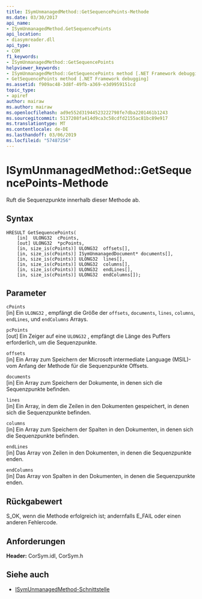 ```yaml
---
title: ISymUnmanagedMethod::GetSequencePoints-Methode
ms.date: 03/30/2017
api_name:
- ISymUnmanagedMethod.GetSequencePoints
api_location:
- diasymreader.dll
api_type:
- COM
f1_keywords:
- ISymUnmanagedMethod::GetSequencePoints
helpviewer_keywords:
- ISymUnmanagedMethod::GetSequencePoints method [.NET Framework debugging]
- GetSequencePoints method [.NET Framework debugging]
ms.assetid: f909ac48-3d8f-49fb-a369-e3d9959151cd
topic_type:
- apiref
author: mairaw
ms.author: mairaw
ms.openlocfilehash: ad9e552d31944523222798fe7dba2201461b1243
ms.sourcegitcommit: 5137208fa414d9ca3c58cdfd2155ac81bc89e917
ms.translationtype: MT
ms.contentlocale: de-DE
ms.lasthandoff: 03/06/2019
ms.locfileid: "57487256"
---
```

# <a name="isymunmanagedmethodgetsequencepoints-method"></a>ISymUnmanagedMethod::GetSequencePoints-Methode
Ruft die Sequenzpunkte innerhalb dieser Methode ab.  
  
## <a name="syntax"></a>Syntax  
  
```  
HRESULT GetSequencePoints(  
    [in]  ULONG32  cPoints,  
    [out] ULONG32  *pcPoints,  
    [in, size_is(cPoints)] ULONG32  offsets[],  
    [in, size_is(cPoints)] ISymUnmanagedDocument* documents[],  
    [in, size_is(cPoints)] ULONG32  lines[],  
    [in, size_is(cPoints)] ULONG32  columns[],  
    [in, size_is(cPoints)] ULONG32  endLines[],  
    [in, size_is(cPoints)] ULONG32  endColumns[]);  
```  
  
## <a name="parameters"></a>Parameter  
 `cPoints`  
 [in] Ein `ULONG32` , empfängt die Größe der `offsets`, `documents`, `lines`, `columns`, `endLines`, und `endColumns` Arrays.  
  
 `pcPoints`  
 [out] Ein Zeiger auf eine `ULONG32` , empfängt die Länge des Puffers erforderlich, um die Sequenzpunkte.  
  
 `offsets`  
 [in] Ein Array zum Speichern der Microsoft intermediate Language (MSIL)-vom Anfang der Methode für die Sequenzpunkte Offsets.  
  
 `documents`  
 [in] Ein Array zum Speichern der Dokumente, in denen sich die Sequenzpunkte befinden.  
  
 `lines`  
 [in] Ein Array, in dem die Zeilen in den Dokumenten gespeichert, in denen sich die Sequenzpunkte befinden.  
  
 `columns`  
 [in] Ein Array zum Speichern der Spalten in den Dokumenten, in denen sich die Sequenzpunkte befinden.  
  
 `endLines`  
 [in] Das Array von Zeilen in den Dokumenten, in denen die Sequenzpunkte enden.  
  
 `endColumns`  
 [in] Das Array von Spalten in den Dokumenten, in denen die Sequenzpunkte enden.  
  
## <a name="return-value"></a>Rückgabewert  
 S_OK, wenn die Methode erfolgreich ist; andernfalls E_FAIL oder einen anderen Fehlercode.  
  
## <a name="requirements"></a>Anforderungen  
 **Header:** CorSym.idl, CorSym.h  
  
## <a name="see-also"></a>Siehe auch
- [ISymUnmanagedMethod-Schnittstelle](../../../../docs/framework/unmanaged-api/diagnostics/isymunmanagedmethod-interface.md)
